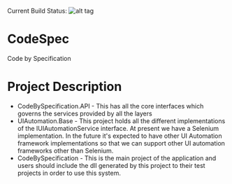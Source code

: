 Current Build Status: ![alt tag](https://ci.appveyor.com/api/projects/status/twqd501t5gc2xn04/branch/master?svg=true)
# CodeSpec
Code by Specification

# Project Description
* CodeBySpecification.API - This has all the core interfaces which governs the services provided by all the layers
* UIAutomation.Base - This project holds all the different implementations of the IUIAutomationService interface. At present we have a Selenium implementation. In the future it's expected to have other UI Automation framework implementations so that we can support other UI automation frameworks other than Selenium.
* CodeBySpecification - This is the main project of the application and users should include the dll generated by this project to their test projects in order to use this system. 
